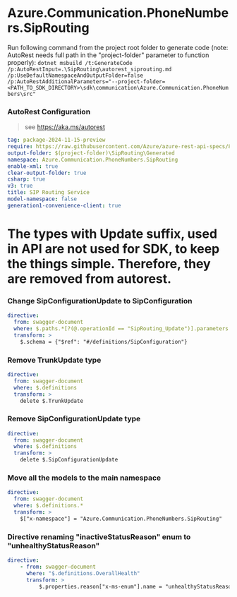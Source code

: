 # Azure.Communication.PhoneNumbers.SipRouting
Run following command from the project root folder to generate code (note: AutoRest needs full path in the "project-folder" parameter to function properly):
`dotnet msbuild /t:GenerateCode /p:AutoRestInput=.\SipRouting\autorest_siprouting.md /p:UseDefaultNamespaceAndOutputFolder=false /p:AutoRestAdditionalParameters="--project-folder=<PATH_TO_SDK_DIRECTORY>\sdk\communication\Azure.Communication.PhoneNumbers\src"`

### AutoRest Configuration
> see https://aka.ms/autorest

``` yaml
tag: package-2024-11-15-preview
require: https://raw.githubusercontent.com/Azure/azure-rest-api-specs/8a218b1c6203d1ea118c3e0bcb4ae95bd44e1014/specification/communication/data-plane/SipRouting/readme.md
output-folder: $(project-folder)\SipRouting\Generated
namespace: Azure.Communication.PhoneNumbers.SipRouting
enable-xml: true
clear-output-folder: true
csharp: true
v3: true
title: SIP Routing Service
model-namespace: false
generation1-convenience-client: true
```

# The types with Update suffix, used in API are not used for SDK, to keep the things simple. Therefore, they are removed from autorest.

### Change SipConfigurationUpdate to SipConfiguration

``` yaml
directive:
  from: swagger-document
  where: $.paths.*[?(@.operationId == "SipRouting_Update")].parameters..[?(@.description == "Sip configuration update object.")]
  transform: >
    $.schema = {"$ref": "#/definitions/SipConfiguration"}
```

### Remove TrunkUpdate type

``` yaml
directive:
  from: swagger-document
  where: $.definitions
  transform: >
    delete $.TrunkUpdate
```

### Remove SipConfigurationUpdate type

``` yaml
directive:
  from: swagger-document
  where: $.definitions
  transform: >
    delete $.SipConfigurationUpdate
```

### Move all the models to the main namespace

```yaml
directive:
  from: swagger-document
  where: $.definitions.*
  transform: >
    $["x-namespace"] = "Azure.Communication.PhoneNumbers.SipRouting"
```

### Directive renaming "inactiveStatusReason" enum to "unhealthyStatusReason"

```yaml
directive:
    - from: swagger-document
      where: "$.definitions.OverallHealth"
      transform: >
          $.properties.reason["x-ms-enum"].name = "unhealthyStatusReason";
```
